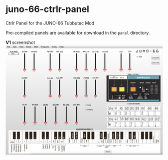 # juno-66-ctrlr-panel
Ctrlr Panel for the JUNO-66 Tubbutec Mod

Pre-compiled panels are available for download in the `panel` directory.

**V1** screenshot
![v1-screenshot](./screenshot/panel-v1-screenshot.png)
